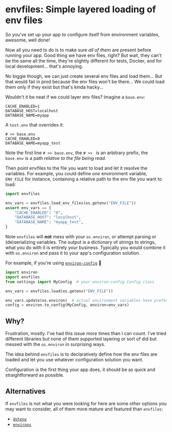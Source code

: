 # envfiles: Simple layered loading of env files

So you've set up your app to configure itself from environment variables,
awesome, well done!

Now all you need to do is to make sure *all of them* are present before
running your app. Good thing we have env files, right? But wait, they can't
be the same all the time, they're slightly different for tests, Docker,
and for local development... that's annoying.

No biggie though, we can just create several env files and load them...
But that would fail in prod because the env files won't be there...
We could load them only if they exist but that's kinda hacky...

Wouldn't it be neat if we could layer env files? Imagine a `base.env`:

```
CACHE_ENABLED=1
DATABASE_HOST=localhost
DATABASE_NAME=myapp
```

A `test.env` that overrides it:

```
# >> base.env
CACHE_ENABLED=0
DATABASE_NAME=myapp_test
```

Note the first line `# >> base.env`, the `# >> ` is an arbitrary prefix, the
`base.env` is a path *relative to the file being read*.

Then point envfiles to the file you want to load and let it resolve the variables.
For example, you could define *one* environment variable, `ENV_FILE` for instance,
containing a relative path to the env file you want to load:

```python
import envfiles

env_vars = envfiles.load_env_files(os.getenv("ENV_FILE"))
assert env_vars == {
    "CACHE_ENABLED": "0",
    "DATABASE_HOST": "localhost",
    "DATABASE_NAME": "myapp_test",
}
```

Note `envfiles` will **not** mess with your `os.environ`, or attempt parsing or
(de)serializing variables. The output is a dictionary of strings to strings,
what you do with it is entirely your business. Typically you would combine it
with `os.environ` and pass it to your app's configuration solution.

For example, if you're using
[`environ-config`](https://github.com/hynek/environ-config) 💚

```python
import environ
import envfiles
from settings import MyConfig  # your environ-config Config class

env_vars = envfiles.load(os.getenv("ENV_FILE"))

env_vars.update(os.environ)  # actual environment variables have preference
config = environ.to_config(MyConfig, environ=env_vars)
```

## Why?

Frustration, mostly. I've had this issue more times than I can count. I've tried
different libraries but none of them supported layering or sort of did but
messed with the `os.environ` in surprising ways.

The idea behind `envfiles` is to declaratively define how the env files are loaded
and let you use whatever configuration solution you want.

Configuration is the first thing your app does, it should be as quick and
straightforward as possible.

## Alternatives

If `envfiles` is not what you were looking for here are some other options you
may want to consider, all of them more mature and featured than `envfiles`:

- [`dotenv`](https://github.com/theskumar/python-dotenv)
- [`environs`](https://github.com/sloria/environs)
